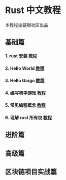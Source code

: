 # Rust 中文教程

本教程由链眼社区出品

## 基础篇

#### 1. rust 安装 [教程](https://github.com/0xchaineye/chaineye-rust/tree/main/rust-install#readme)
#### 2. Hello World [教程](https://github.com/0xchaineye/chaineye-rust/blob/main/2-hello-world/readme.md)
#### 3. Hello Gargo [教程](https://github.com/0xchaineye/chaineye-rust/blob/main/3-hello-cargo/readme.md)
#### 4. 编写猜字游戏 [教程](https://github.com/0xchaineye/chaineye-rust/tree/main/04-guess-game#readme)
#### 5. 常见编程概念 [教程](https://github.com/0xchaineye/chaineye-rust/tree/main/05-program-concept#readme)
#### 6. 理解 rust 所有权 [教程](https://github.com/0xchaineye/chaineye-rust/blob/main/06-rust-owner/readme.md)


## 进阶篇


## 高级篇


## 区块链项目实战篇
